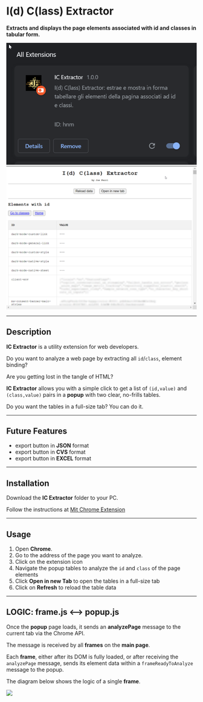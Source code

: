 # I(d) C(lass) Extractor

**Extracts and displays the page elements associated with id and classes in tabular form.**

![](images/info-extension-IC_Extractor.png)
![](images/example-IC_Extractor.png)

---

## Description

**IC Extractor** is a utility extension for web developers.

Do you want to analyze a web page by extracting all `id`/`class`, element binding?

Are you getting lost in the tangle of HTML?

**IC Extractor** allows you with a simple click to get a list of `(id,value)` and `(class,value)` pairs in a **popup** with two clear, no-frills tables.

Do you want the tables in a full-size tab? You can do it.

---

## Future Features

- export button in **JSON** format
- export button in **CVS** format
- export button in **EXCEL** format

---

## Installation

Download the **IC Extractor** folder to your PC.

Follow the instructions at [Mit Chrome Extension](https://github.com/JoeFerri/mit-chrome-extension)

---

## Usage

1. Open **Chrome**.
2. Go to the address of the page you want to analyze.
3. Click on the extension icon
4. Navigate the popup tables to analyze the `id` and `class` of the page elements
5. Click **Open in new Tab** to open the tables in a full-size tab
6. Click on **Refresh** to reload the table data

---

## LOGIC: frame.js <--> popup.js

Once the **popup** page loads, it sends an **analyzePage** message to the current tab via the Chrome API.

The message is received by all **frames** on the **main page**.

Each **frame**, either after its DOM is fully loaded, or after receiving the `analyzePage` message, sends its element data within a `frameReadyToAnalyze` message to the popup.

The diagram below shows the logic of a single **frame**.

[![](https://mermaid.ink/img/pako:eNqNU8lu2zAQ_RViTjZACZJlLSFaA0XTQw9piySnQkAwESeOUG0lqbSK4Xx7qS21nTQoDwJFvjfvzcIdZLUkEKDpZ0tVRuc5bhWWacXsalCZPMsbrAy7s6d0_vXiHzcvj5u6aZuXx1RQSZW5xtuCPsu37z8WqPUIwWISYs8eZkeOs9kMe8EUoey0QUPZPVbbydWX2hCrH0g9UybkVY9k71lqq1A2BRlKYaRQoekog37rOMtJByssukf6hrMEVfLAlAUOBDH-XvZa1_WHkTTlk5n8oVc_EDnxKeZaaGvxQHGxfBXO2aSp-lZqY0kzf8QrygxT21tceJytvP4Thpy5XrA8THKzOW6RYDLXTYHdpynaYhJw5_Bv0IcO_neEvxkdW-DslZglaW2rcYm_2LsntrvJpeY32XC3P2mKpNNyA4eSVIm5tLO_61EpmHurkYKwW4nqRz8Ke4vD1tRXXZWBMKolDm0jbaDpnYC4QzsqHOzsgtjBbxB-7LmJ50Xrs9hPvNBfcehAOH7orqLEj5JgHcVRHCfxnsNjXdsQvut7_VqFXhCchUGw5kAyN7W6GB_n8EYHje8DYdDc_wH2dT85?type=png)](https://mermaid.live/edit#pako:eNqNU8lu2zAQ_RViTjZACZJlLSFaA0XTQw9piySnQkAwESeOUG0lqbSK4Xx7qS21nTQoDwJFvjfvzcIdZLUkEKDpZ0tVRuc5bhWWacXsalCZPMsbrAy7s6d0_vXiHzcvj5u6aZuXx1RQSZW5xtuCPsu37z8WqPUIwWISYs8eZkeOs9kMe8EUoey0QUPZPVbbydWX2hCrH0g9UybkVY9k71lqq1A2BRlKYaRQoekog37rOMtJByssukf6hrMEVfLAlAUOBDH-XvZa1_WHkTTlk5n8oVc_EDnxKeZaaGvxQHGxfBXO2aSp-lZqY0kzf8QrygxT21tceJytvP4Thpy5XrA8THKzOW6RYDLXTYHdpynaYhJw5_Bv0IcO_neEvxkdW-DslZglaW2rcYm_2LsntrvJpeY32XC3P2mKpNNyA4eSVIm5tLO_61EpmHurkYKwW4nqRz8Ke4vD1tRXXZWBMKolDm0jbaDpnYC4QzsqHOzsgtjBbxB-7LmJ50Xrs9hPvNBfcehAOH7orqLEj5JgHcVRHCfxnsNjXdsQvut7_VqFXhCchUGw5kAyN7W6GB_n8EYHje8DYdDc_wH2dT85)
